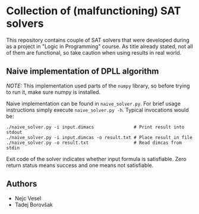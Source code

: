 # Collection of (malfunctioning) SAT solvers

This repository contains couple of SAT solvers that were developed during as a
project in "Logic in Programming" course. As title already stated, not all of
them are functional, so take caution when using results in real world.


## Naive implementation of DPLL algorithm

*NOTE:* This implementation used parts of the `numpy` library, so before trying to run
it, make sure numpy is installed.

Naive implementation can be found in `naive_solver.py`. For brief usage
instructions simply execute `naive_solver.py -h`. Typical invocations would
be:

    ./naive_solver.py -i input.dimacs               # Print result into stdout
    ./naive_solver.py -i input.dimcas -o result.txt # Place result in file
    ./naive_solver.py -o result.txt                 # Read dimcas from stdin

Exit code of the solver indicates whether input formula is satisfiable. Zero
return status means success and one means not satisfiable.


## Authors

  * Nejc Vesel
  * Tadej Borovšak
